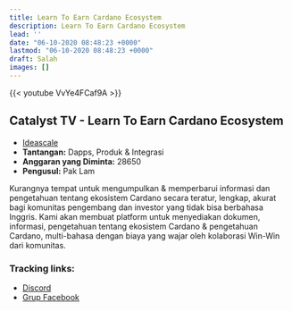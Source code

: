 ```yaml
---
title: Learn To Earn Cardano Ecosystem
description: Learn To Earn Cardano Ecosystem
lead: ''
date: "06-10-2020 08:48:23 +0000"
lastmod: "06-10-2020 08:48:23 +0000"
draft: Salah
images: []
---
```


{{&lt; youtube VvYe4FCaf9A &gt;}}

## Catalyst TV - Learn To Earn Cardano Ecosystem

- [Ideascale](https://cardano.ideascale.com/c/idea/421345)
- **Tantangan:** Dapps, Produk &amp; Integrasi
- **Anggaran yang Diminta:** 28650
- **Pengusul:** Pak Lam

Kurangnya tempat untuk mengumpulkan &amp; memperbarui informasi dan pengetahuan tentang ekosistem Cardano secara teratur, lengkap, akurat bagi komunitas pengembang dan investor yang tidak bisa berbahasa Inggris. Kami akan membuat platform untuk menyediakan dokumen, informasi, pengetahuan tentang ekosistem Cardano &amp; pengetahuan Cardano, multi-bahasa dengan biaya yang wajar oleh kolaborasi Win-Win dari komunitas.

### Tracking links:

- [Discord](https://discord.gg/BNmKmma9St)
- [Grup Facebook](https://www.facebook.com/groups/1651100081955362)
